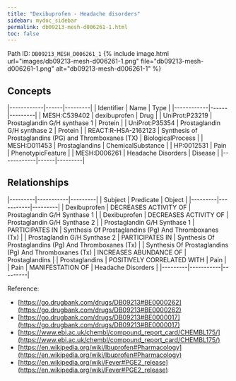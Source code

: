 ```yaml
---
title: "Dexibuprofen - Headache disorders"
sidebar: mydoc_sidebar
permalink: db09213-mesh-d006261-1.html
toc: false 
---
```



Path ID: `DB09213_MESH_D006261_1`
{% include image.html url="images/db09213-mesh-d006261-1.png" file="db09213-mesh-d006261-1.png" alt="db09213-mesh-d006261-1" %}

## Concepts

|------------|------|---------|
| Identifier | Name | Type    |
|------------|------|---------|
| MESH:C539402 | dexibuprofen | Drug |
| UniProt:P23219 | Prostaglandin G/H synthase 1 | Protein |
| UniProt:P35354 | Prostaglandin G/H synthase 2 | Protein |
| REACT:R-HSA-2162123 | Synthesis of Prostaglandins (PG) and Thromboxanes (TX) | BiologicalProcess |
| MESH:D011453 | Prostaglandins | ChemicalSubstance |
| HP:0012531 | Pain | PhenotypicFeature |
| MESH:D006261 | Headache Disorders | Disease |
|------------|------|---------|

## Relationships

|---------|-----------|---------|
| Subject | Predicate | Object  |
|---------|-----------|---------|
| Dexibuprofen | DECREASES ACTIVITY OF | Prostaglandin G/H Synthase 1 |
| Dexibuprofen | DECREASES ACTIVITY OF | Prostaglandin G/H Synthase 2 |
| Prostaglandin G/H Synthase 1 | PARTICIPATES IN | Synthesis Of Prostaglandins (Pg) And Thromboxanes (Tx) |
| Prostaglandin G/H Synthase 2 | PARTICIPATES IN | Synthesis Of Prostaglandins (Pg) And Thromboxanes (Tx) |
| Synthesis Of Prostaglandins (Pg) And Thromboxanes (Tx) | INCREASES ABUNDANCE OF | Prostaglandins |
| Prostaglandins | POSITIVELY CORRELATED WITH | Pain |
| Pain | MANIFESTATION OF | Headache Disorders |
|---------|-----------|---------|

Reference: 
  - [https://go.drugbank.com/drugs/DB09213#BE0000262](https://go.drugbank.com/drugs/DB09213#BE0000262)
  - [https://go.drugbank.com/drugs/DB09213#BE0000017](https://go.drugbank.com/drugs/DB09213#BE0000017)
  - [https://www.ebi.ac.uk/chembl/compound_report_card/CHEMBL175/](https://www.ebi.ac.uk/chembl/compound_report_card/CHEMBL175/)
  - [https://en.wikipedia.org/wiki/Ibuprofen#Pharmacology](https://en.wikipedia.org/wiki/Ibuprofen#Pharmacology)
  - [https://en.wikipedia.org/wiki/Fever#PGE2_release](https://en.wikipedia.org/wiki/Fever#PGE2_release)
